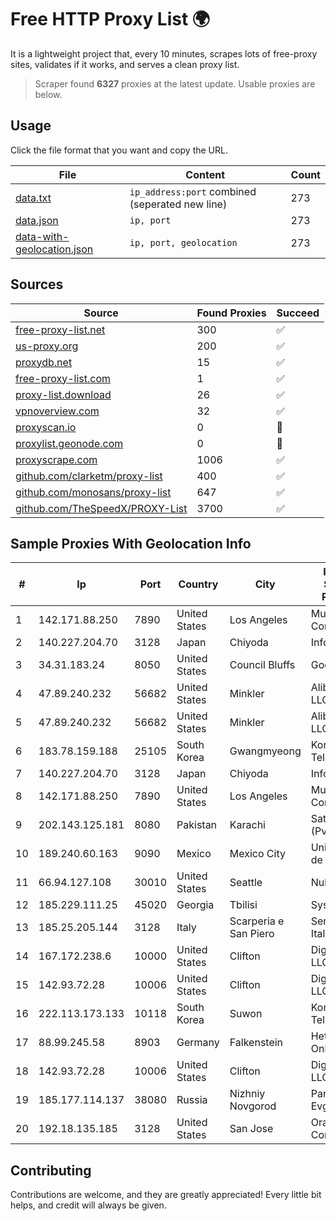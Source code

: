 
# Free HTTP Proxy List 🌍

It is a lightweight project that, every 10 minutes, scrapes lots of free-proxy sites, validates if it works, and serves a clean proxy list.


> Scraper found **6327** proxies at the latest update. Usable proxies are below.

## Usage

Click the file format that you want and copy the URL.


|File|Content|Count|
|----|-------|-----|
|[data.txt](https://raw.githubusercontent.com/themiralay/Proxy-List-World/master/data.txt)|`ip_address:port` combined (seperated new line)|273|
|[data.json](https://raw.githubusercontent.com/themiralay/Proxy-List-World/master/data.json)|`ip, port`|273|
|[data-with-geolocation.json](https://raw.githubusercontent.com/themiralay/Proxy-List-World/master/data-with-geolocation.json)|`ip, port, geolocation`|273|

## Sources

|Source|Found Proxies|Succeed|
|------|-------------|-------|
|[free-proxy-list.net](https://free-proxy-list.net)|300|✅|
|[us-proxy.org](https://www.us-proxy.org)|200|✅|
|[proxydb.net](http://proxydb.net)|15|✅|
|[free-proxy-list.com](https://free-proxy-list.com/?page=&port=&type%5B%5D=http&type%5B%5D=https&up_time=0&search=Search)|1|✅|
|[proxy-list.download](https://www.proxy-list.download/HTTP)|26|✅|
|[vpnoverview.com](https://vpnoverview.com/privacy/anonymous-browsing/free-proxy-servers)|32|✅|
|[proxyscan.io](https://www.proxyscan.io)|0|🚫|
|[proxylist.geonode.com](https://proxylist.geonode.com/api/proxy-list?limit=300&page=1&sort_by=lastChecked&sort_type=desc&protocols=http,https)|0|🚫|
|[proxyscrape.com](https://api.proxyscrape.com/v2/?request=displayproxies&protocol=http&timeout=10000&country=all&ssl=all&anonymity=all)|1006|✅|
|[github.com/clarketm/proxy-list](https://raw.githubusercontent.com/clarketm/proxy-list/master/proxy-list-raw.txt)|400|✅|
|[github.com/monosans/proxy-list](https://raw.githubusercontent.com/monosans/proxy-list/main/proxies/http.txt)|647|✅|
|[github.com/TheSpeedX/PROXY-List](https://raw.githubusercontent.com/TheSpeedX/PROXY-List/master/http.txt)|3700|✅|


## Sample Proxies With Geolocation Info

|#|Ip|Port|Country|City|Internet Service Provider|
|-|--|----|-------|----|-------------------------|
|1|142.171.88.250|7890|United States|Los Angeles|Multacom Corporation|
|2|140.227.204.70|3128|Japan|Chiyoda|InfoSphere|
|3|34.31.183.24|8050|United States|Council Bluffs|Google LLC|
|4|47.89.240.232|56682|United States|Minkler|Alibaba.com LLC|
|5|47.89.240.232|56682|United States|Minkler|Alibaba.com LLC|
|6|183.78.159.188|25105|South Korea|Gwangmyeong|Korea Telecom|
|7|140.227.204.70|3128|Japan|Chiyoda|InfoSphere|
|8|142.171.88.250|7890|United States|Los Angeles|Multacom Corporation|
|9|202.143.125.181|8080|Pakistan|Karachi|Satcomm (Pvt.) Ltd.|
|10|189.240.60.163|9090|Mexico|Mexico City|Uninet S.A. de C.V.|
|11|66.94.127.108|30010|United States|Seattle|Nubes, LLC|
|12|185.229.111.25|45020|Georgia|Tbilisi|Sysnet LLC|
|13|185.25.205.144|3128|Italy|Scarperia e San Piero|Servereasy Italy|
|14|167.172.238.6|10000|United States|Clifton|DigitalOcean, LLC|
|15|142.93.72.28|10006|United States|Clifton|DigitalOcean, LLC|
|16|222.113.173.133|10118|South Korea|Suwon|Korea Telecom|
|17|88.99.245.58|8903|Germany|Falkenstein|Hetzner Online GmbH|
|18|142.93.72.28|10006|United States|Clifton|DigitalOcean, LLC|
|19|185.177.114.137|38080|Russia|Nizhniy Novgorod|Panin Kirill Evgenyevich|
|20|192.18.135.185|3128|United States|San Jose|Oracle Corporation|



## Contributing

Contributions are welcome, and they are greatly appreciated! Every
little bit helps, and credit will always be given.

